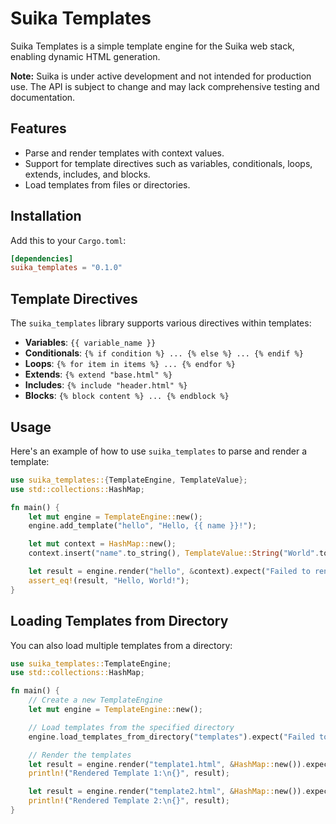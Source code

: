 # Suika Templates

Suika Templates is a simple template engine for the Suika web stack, enabling
dynamic HTML generation.

**Note:** Suika is under active development and not intended for production use.
The API is subject to change and may lack comprehensive testing and
documentation.

## Features

- Parse and render templates with context values.
- Support for template directives such as variables, conditionals, loops,
  extends, includes, and blocks.
- Load templates from files or directories.

## Installation

Add this to your `Cargo.toml`:

```toml
[dependencies]
suika_templates = "0.1.0"
```

## Template Directives

The `suika_templates` library supports various directives within templates:

- **Variables**: `{{ variable_name }}`
- **Conditionals**: `{% if condition %} ... {% else %} ... {% endif %}`
- **Loops**: `{% for item in items %} ... {% endfor %}`
- **Extends**: `{% extend "base.html" %}`
- **Includes**: `{% include "header.html" %}`
- **Blocks**: `{% block content %} ... {% endblock %}`

## Usage

Here's an example of how to use `suika_templates` to parse and render a
template:

```rust
use suika_templates::{TemplateEngine, TemplateValue};
use std::collections::HashMap;

fn main() {
    let mut engine = TemplateEngine::new();
    engine.add_template("hello", "Hello, {{ name }}!");

    let mut context = HashMap::new();
    context.insert("name".to_string(), TemplateValue::String("World".to_string()));

    let result = engine.render("hello", &context).expect("Failed to render template");
    assert_eq!(result, "Hello, World!");
}
```

## Loading Templates from Directory

You can also load multiple templates from a directory:

```rust
use suika_templates::TemplateEngine;
use std::collections::HashMap;

fn main() {
    // Create a new TemplateEngine
    let mut engine = TemplateEngine::new();

    // Load templates from the specified directory
    engine.load_templates_from_directory("templates").expect("Failed to load templates");

    // Render the templates
    let result = engine.render("template1.html", &HashMap::new()).expect("Failed to render template");
    println!("Rendered Template 1:\n{}", result);

    let result = engine.render("template2.html", &HashMap::new()).expect("Failed to render template");
    println!("Rendered Template 2:\n{}", result);
}
```
